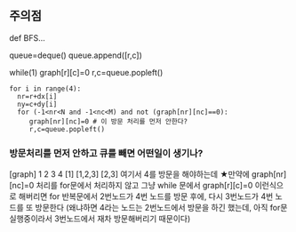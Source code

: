 ## 주의점
def BFS...

  queue=deque()
  queue.append([r,c])

  while(1)
    graph[r][c]=0
    r,c=queue.popleft()
  
    for i in range(4):
      nr=r+dx[i]
      ny=c+dy[i]
      for (-1<nr<N and -1<nc<M) and not (graph[nr][nc]==0):
         graph[nr][nc]=0 # 이 방문 처리를 먼저 안한다?
         r,c=queue.popleft()

### 방문처리를 먼저 안하고 큐를 빼면 어떤일이 생기나?
[graph]
1 2
3 4
[1]
[1,2,3]
[2,3] 여기서 4를 방문을 해야하는데
★만약에 graph[nr][nc]=0 처리를 for문에서 처리하지 않고
그냥 while 문에서 graph[r][c]=0 이런식으로 해버리면
for 반복문에서 2번노드가 4번 노드를 방문 후에, 다시 3번노드가 4번 노드를 또 방문한다 
(왜냐하면 4라는 노드는 2번노드에서 방문을 하긴 했는데, 아직 for문 실행중이라서 3번노드에서 재차 방문해버리기 때문이다)
